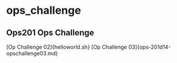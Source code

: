 # ops_challenge

## Ops201 Ops Challenge

[Op Challenge 02]{helloworld.sh}
[Op Challenge 03]{ops-201d14-opschallenge03.md}


